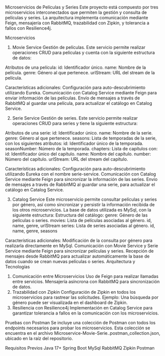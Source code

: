 Microservicios de Películas y Series
Este proyecto está compuesto por tres microservicios interconectados que permiten la gestión y consulta de películas y series. La arquitectura implementa comunicación mediante Feign, mensajería con RabbitMQ, trazabilidad con Zipkin, y tolerancia a fallos con Resilience4j.

Microservicios
1. Movie Service
Gestión de películas. Este servicio permite realizar operaciones CRUD para películas y cuenta con la siguiente estructura de datos:

Atributos de una película:
id: Identificador único.
name: Nombre de la película.
genre: Género al que pertenece.
urlStream: URL del stream de la película.

Características adicionales:
Configuración para auto-descubrimiento utilizando Eureka.
Comunicación con Catalog Service mediante Feign para enviar información de las películas.
Envío de mensajes a través de RabbitMQ al guardar una película, para actualizar el catálogo en Catalog Service.

2. Serie Service
Gestión de series. Este servicio permite realizar operaciones CRUD para series y tiene la siguiente estructura:

Atributos de una serie:
id: Identificador único.
name: Nombre de la serie.
genre: Género al que pertenece.
seasons: Lista de temporadas de la serie, con los siguientes atributos:
id: Identificador único de la temporada.
seasonNumber: Número de la temporada.
chapters: Lista de capítulos con:
id: Identificador único del capítulo.
name: Nombre del capítulo.
number: Número del capítulo.
urlStream: URL del stream del capítulo.

Características adicionales:
Configuración para auto-descubrimiento utilizando Eureka con el nombre serie-service.
Comunicación con Catalog Service mediante Feign para sincronizar la información de las series.
Envío de mensajes a través de RabbitMQ al guardar una serie, para actualizar el catálogo en Catalog Service.

3. Catalog Service
Este microservicio permite consultar películas y series por género, así como sincronizar y persistir la información recibida de los otros microservicios. La base de datos utilizada es MySql, con la siguiente estructura:
Estructura del catálogo:
genre: Género de las películas o series.
movies: Lista de películas asociadas al género.
id, name, genre, urlStream
series: Lista de series asociadas al género.
id, name, genre, seasons

Características adicionales:
Modificación de la consulta por género para realizarla directamente en MySql.
Comunicación con Movie Service y Serie Service mediante Feign para sincronizar películas y series.
Recepción de mensajes desde RabbitMQ para actualizar automáticamente la base de datos cuando se crean nuevas películas o series.
Arquitectura y Tecnologías
1. Comunicación entre Microservicios
Uso de Feign para realizar llamadas entre servicios.
Mensajería asíncrona con RabbitMQ para sincronización de datos.
2. Trazabilidad con Zipkin
Configuración de Zipkin en todos los microservicios para rastrear las solicitudes.
Ejemplo: Una búsqueda por género puede ser visualizada en el dashboard de Zipkin.
3. Resiliencia con Resilience4j
Implementación en Catalog Service para garantizar tolerancia a fallos en la comunicación con los microservicios.

Pruebas con Postman
Se incluye una colección de Postman con todos los endpoints necesarios para probar los microservicios. Esta colección se encuentra en el archivo Microservice-Movie-Serie..postman_collection.json, ubicado en la raíz del repositorio.

Requisitos Previos
Java 17+
Spring Boot
MySql
RabbitMQ
Zipkin
Postman 